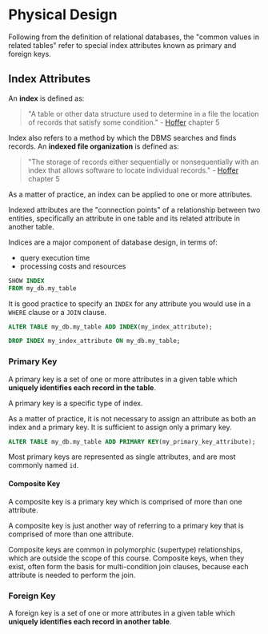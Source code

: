 # Physical Design

Following from the definition of relational databases, the "common values in related tables" refer to special index attributes known as primary and foreign keys.

## Index Attributes

An **index** is defined as:

> "A table or other data structure used to determine in a file the location of records that satisfy some condition." - [Hoffer](/README/#accompanying-textbook) chapter 5

Index also refers to a method by which the DBMS searches and finds records.
  An **indexed file organization** is defined as:

> "The storage of records either sequentially or nonsequentially with an index that allows software to locate individual records." - [Hoffer](/README/#accompanying-textbook) chapter 5

As a matter of practice, an index can be applied to one or more attributes.

Indexed attributes are the "connection points" of a relationship between two entities,
 specifically an attribute in one table and its related attribute in another table.

Indices are a major component of database design, in terms of:

 + query execution time
 + processing costs and resources

```` sql
SHOW INDEX
FROM my_db.my_table
````

It is good practice to specify an `INDEX` for any attribute you would use in a `WHERE` clause or a `JOIN` clause.

```` sql
ALTER TABLE my_db.my_table ADD INDEX(my_index_attribute);
````

```` sql
DROP INDEX my_index_attribute ON my_db.my_table;
````

### Primary Key

A primary key is a set of one or more attributes in a given table which **uniquely identifies each record in the table**.

A primary key is a specific type of index.

As a matter of practice, it is not necessary to assign an attribute as both an index and a primary key. It is sufficient to assign only a primary key.

```` sql
ALTER TABLE my_db.my_table ADD PRIMARY KEY(my_primary_key_attribute);
````

Most primary keys are represented as single attributes, and are most commonly named `id`.

#### Composite Key

A composite key is a primary key which is comprised of more than one attribute.

A composite key is just another way of referring to a primary key that is comprised of more than one attribute.

Composite keys are common in polymorphic (supertype) relationships, which are outside the scope of this course. Composite keys, when they exist, often form the basis for multi-condition join clauses, because each attribute is needed to perform the join.

### Foreign Key

A foreign key is a set of one or more attributes in a given table which **uniquely identifies each record in another table**.
